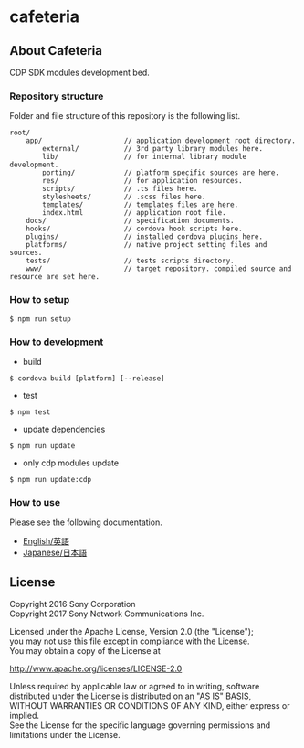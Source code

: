﻿# cafeteria

## About Cafeteria

CDP SDK modules development bed.


### Repository structure

Folder and file structure of this repository is the following list.

    root/
        app/                    // application development root directory.
            external/           // 3rd party library modules here.
            lib/                // for internal library module development.
            porting/            // platform specific sources are here.
            res/                // for application resources.
            scripts/            // .ts files here.
            stylesheets/        // .scss files here.
            templates/          // templates files are here.
            index.html          // application root file.
        docs/                   // specification documents.
        hooks/                  // cordova hook scripts here.
        plugins/                // installed cordova plugins here.
        platforms/              // native project setting files and sources.
        tests/                  // tests scripts directory.
        www/                    // target repository. compiled source and resource are set here.


### How to setup

    $ npm run setup

### How to development

* build

```
$ cordova build [platform] [--release]
```

* test

```
$ npm test
```


* update dependencies

```
$ npm run update
```


* only cdp modules update

```
$ npm run update:cdp
```


### How to use

Please see the following documentation.

- [English/英語](docs/en)
- [Japanese/日本語](docs/ja)


## License

Copyright 2016 Sony Corporation  
Copyright 2017 Sony Network Communications Inc.  

Licensed under the Apache License, Version 2.0 (the "License");  
you may not use this file except in compliance with the License.  
You may obtain a copy of the License at

   http://www.apache.org/licenses/LICENSE-2.0

Unless required by applicable law or agreed to in writing, software  
distributed under the License is distributed on an "AS IS" BASIS,  
WITHOUT WARRANTIES OR CONDITIONS OF ANY KIND, either express or implied.  
See the License for the specific language governing permissions and  
limitations under the License.

